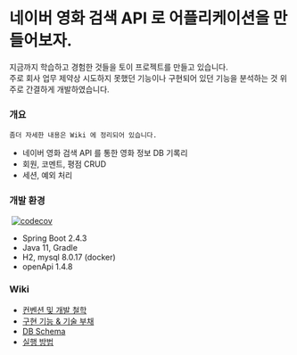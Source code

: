 # 네이버 영화 검색 API 로 어플리케이션을 만들어보자.

지금까지 학습하고 경험한 것들을 토이 프로젝트를 만들고 있습니다.  
주로 회사 업무 제약상 시도하지 못했던 기능이나 구현되어 있던 기능을 분석하는 것 위주로 간결하게 개발하였습니다.

### 개요

```
좀더 자세한 내용은 Wiki 에 정리되어 있습니다.
```

- 네이버 영화 검색 API 를 통한 영화 정보 DB 기록리
- 회원, 코멘트, 평점 CRUD
- 세션, 예외 처리

### 개발 환경

[![<naver-movie-search>](https://circleci.com/gh/Hyune-c/naver-movie-search.svg?style=svg)]()
[![codecov](https://codecov.io/gh/Hyune-c/naver-movie-search/branch/develop/graph/badge.svg?token=Y717LWS77L)](https://codecov.io/gh/Hyune-c/naver-movie-search)

- Spring Boot 2.4.3
- Java 11, Gradle
- H2, mysql 8.0.17 (docker)
- openApi 1.4.8

### Wiki

- [컨벤션 및 개발 철학](https://github.com/Hyune-c/naver-movie-search/wiki/%EC%BB%A8%EB%B2%A4%EC%85%98-&-%EC%B2%A0%ED%95%99)
- [구현 기능 & 기술 부채](https://github.com/Hyune-c/naver-movie-search/wiki/%EA%B5%AC%ED%98%84-%EA%B8%B0%EB%8A%A5-&-%EA%B8%B0%EC%88%A0-%EB%B6%80%EC%B1%84)
- [DB Schema](https://github.com/Hyune-c/naver-movie-search/wiki/DB-Schema)
- [실행 방법](https://github.com/Hyune-c/naver-movie-search/wiki/%EC%8B%A4%ED%96%89-%EB%B0%A9%EB%B2%95)
